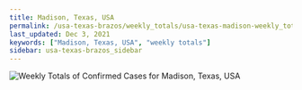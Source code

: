 ```yaml
---
title: Madison, Texas, USA
permalink: /usa-texas-brazos/weekly_totals/usa-texas-madison-weekly_totals.html
last_updated: Dec 3, 2021
keywords: ["Madison, Texas, USA", "weekly totals"]
sidebar: usa-texas-brazos_sidebar
---
```


![Weekly Totals of Confirmed Cases for Madison, Texas, USA](/covid_tracker/images/graphs/usa-texas-madison-weekly_totals_graph.png)

